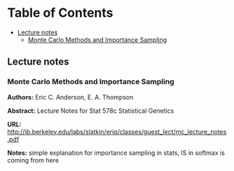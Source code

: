 
Table of Contents
=================

  * [Lecture notes](#lecture-notes)
      * [Monte Carlo Methods and Importance Sampling](#monte-carlo-methods-and-importance-sampling)

## Lecture notes
### Monte Carlo Methods and Importance Sampling

**Authors:** Eric C. Anderson, E. A. Thompson

**Abstract:** Lecture Notes for Stat 578c Statistical Genetics

**URL:** http://ib.berkeley.edu/labs/slatkin/eriq/classes/guest_lect/mc_lecture_notes.pdf

**Notes:** simple explanation for importance sampling in stats, IS in softmax is coming from here

